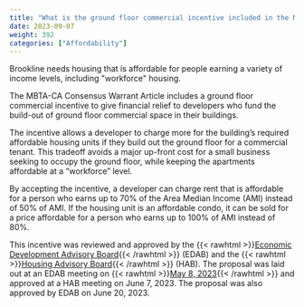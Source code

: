```yaml
---
title: "What is the ground floor commercial incentive included in the MBTA-CA Consensus Warrant Article?"
date: 2023-09-07
weight: 392
categories: ["Affordability"]
---
```

Brookline needs housing that is affordable for people earning a variety of income levels, including "workforce" housing.

The MBTA-CA Consensus Warrant Article includes a ground floor commercial incentive to give financial relief to developers who fund the build-out of ground floor commercial space in their buildings.

The incentive allows a developer to charge more for the building’s required affordable housing units if they build out the ground floor for a commercial tenant. This tradeoff avoids a major up-front cost for a small business seeking to occupy the ground floor, while keeping the apartments affordable at a “workforce” level.

By accepting the incentive, a developer can charge rent that is affordable for a person who earns up to 70% of the Area Median Income (AMI) instead of 50% of AMI. If the housing unit is an affordable condo, it can be sold for a price affordable for a person who earns up to 100% of AMI instead of 80%. 

This incentive was reviewed and approved by the {{< rawhtml >}}<a href="https://www.brooklinema.gov/493/Economic-Development-Advisory-Board" target="_new">Economic Development Advisory Board</a>{{< /rawhtml >}} (EDAB) and the {{< rawhtml >}}<a href="https://www.brooklinema.gov/473/Housing-Advisory-Board" target="_new">Housing Advisory Board</a>{{< /rawhtml >}} (HAB). The proposal was laid out at an EDAB meeting on {{< rawhtml >}}<a href="https://www.brooklinema.gov/DocumentCenter/View/41475/EDAB-0508-2023" target="_new">May 8, 2023</a>{{< /rawhtml >}} and approved at a HAB meeting on June 7, 2023. The proposal was also approved by  EDAB on June 20, 2023.